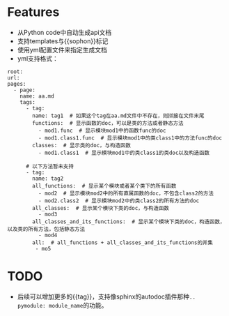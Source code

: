 # Features

- 从Python code中自动生成api文档
- 支持templates与{{sophon}}标记
- 使用yml配置文件来指定生成文档
- yml支持格式：

```
root: 
url:
pages:
  - page:
    name: aa.md
    tags:
      - tag:
        name: tag1  # 如果这个tag在aa.md文件中不存在，则拼接在文件末尾
        functions:  # 显示函数的doc，可以是类的方法或者静态方法
          - mod1.func  # 显示模块mod1中的函数func的doc
          - mod1.class1.func  # 显示模块mod1中的类class1中的方法func的doc
        classes:  # 显示类的doc，与构造函数
          - mod1.class1  # 显示模块mod1中的类class1的类doc以及构造函数
          
      # 以下方法暂未支持
      - tag:
        name: tag2
        all_functions:  # 显示某个模块或者某个类下的所有函数
          - mod2  # 显示模块mod2中的所有直属函数的doc，不包含class2的方法
          - mod2.class2  # 显示模块mod2中的类class2的所有方法的doc
        all_classes:  # 显示某个模块下类的doc，与构造函数
          - mod3
        all_classes_and_its_functions:  # 显示某个模块下类的doc，构造函数，以及类的所有方法，包括静态方法
          - mod4
        all:  # all_functions + all_classes_and_its_functions的并集
         - mo5
```  
    
    
# TODO

- 后续可以增加更多的{{tag}}，支持像sphinx的autodoc插件那种`.. pymodule: module_name`的功能。